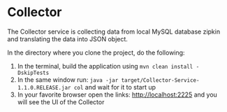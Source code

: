 # Collector 

The Collector service is collecting data from local MySQL database zipkin and translating the data into JSON object.

In the directory where you clone the project, do the following:

 1. In the terminal, build the application using `mvn clean install -DskipTests`
 2. In the same window run: `java -jar target/Collector-Service-1.1.0.RELEASE.jar col` and wait for it to start up
 3. In your favorite browser open the links: [http://localhost:2225](http://localhost:2225) and you will see the UI of the Collector

